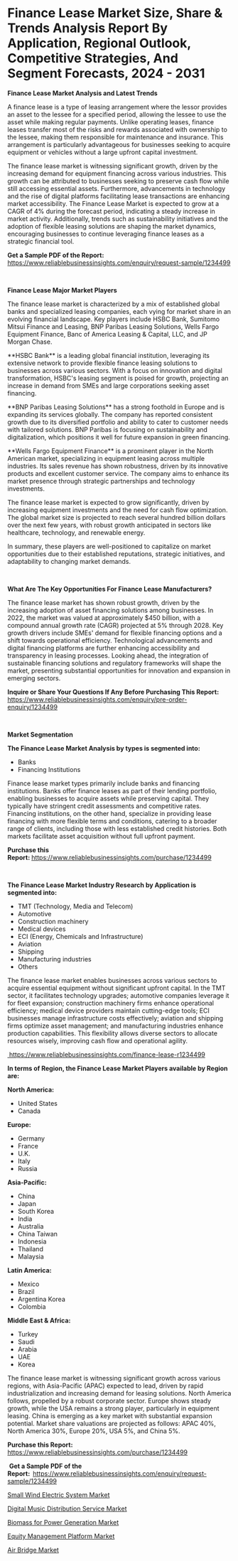 <p><h1>Finance Lease Market Size, Share & Trends Analysis Report By Application, Regional Outlook, Competitive Strategies, And Segment Forecasts, 2024 - 2031</h1></p><p><strong>Finance Lease Market Analysis and Latest Trends</strong></p>
<p><p>A finance lease is a type of leasing arrangement where the lessor provides an asset to the lessee for a specified period, allowing the lessee to use the asset while making regular payments. Unlike operating leases, finance leases transfer most of the risks and rewards associated with ownership to the lessee, making them responsible for maintenance and insurance. This arrangement is particularly advantageous for businesses seeking to acquire equipment or vehicles without a large upfront capital investment.</p><p>The finance lease market is witnessing significant growth, driven by the increasing demand for equipment financing across various industries. This growth can be attributed to businesses seeking to preserve cash flow while still accessing essential assets. Furthermore, advancements in technology and the rise of digital platforms facilitating lease transactions are enhancing market accessibility. The Finance Lease Market is expected to grow at a CAGR of 4% during the forecast period, indicating a steady increase in market activity. Additionally, trends such as sustainability initiatives and the adoption of flexible leasing solutions are shaping the market dynamics, encouraging businesses to continue leveraging finance leases as a strategic financial tool.</p></p>
<p><strong>Get a Sample PDF of the Report:&nbsp;</strong> <a href="https://www.reliablebusinessinsights.com/enquiry/request-sample/1234499?utm_campaign=112&utm_medium=2&utm_source=Github&utm_content=ia&utm_term=18122024&utm_id=finance-lease">https://www.reliablebusinessinsights.com/enquiry/request-sample/1234499</a></p>
<p>&nbsp;</p>
<p><strong>Finance Lease Major Market Players</strong></p>
<p><p>The finance lease market is characterized by a mix of established global banks and specialized leasing companies, each vying for market share in an evolving financial landscape. Key players include HSBC Bank, Sumitomo Mitsui Finance and Leasing, BNP Paribas Leasing Solutions, Wells Fargo Equipment Finance, Banc of America Leasing & Capital, LLC, and JP Morgan Chase.</p><p>**HSBC Bank** is a leading global financial institution, leveraging its extensive network to provide flexible finance leasing solutions to businesses across various sectors. With a focus on innovation and digital transformation, HSBC's leasing segment is poised for growth, projecting an increase in demand from SMEs and large corporations seeking asset financing. </p><p>**BNP Paribas Leasing Solutions** has a strong foothold in Europe and is expanding its services globally. The company has reported consistent growth due to its diversified portfolio and ability to cater to customer needs with tailored solutions. BNP Paribas is focusing on sustainability and digitalization, which positions it well for future expansion in green financing.</p><p>**Wells Fargo Equipment Finance** is a prominent player in the North American market, specializing in equipment leasing across multiple industries. Its sales revenue has shown robustness, driven by its innovative products and excellent customer service. The company aims to enhance its market presence through strategic partnerships and technology investments.</p><p>The finance lease market is expected to grow significantly, driven by increasing equipment investments and the need for cash flow optimization. The global market size is projected to reach several hundred billion dollars over the next few years, with robust growth anticipated in sectors like healthcare, technology, and renewable energy.</p><p>In summary, these players are well-positioned to capitalize on market opportunities due to their established reputations, strategic initiatives, and adaptability to changing market demands.</p></p>
<p>&nbsp;</p>
<p><strong>What Are The Key Opportunities For Finance Lease Manufacturers?</strong></p>
<p><p>The finance lease market has shown robust growth, driven by the increasing adoption of asset financing solutions among businesses. In 2022, the market was valued at approximately $450 billion, with a compound annual growth rate (CAGR) projected at 5% through 2028. Key growth drivers include SMEs' demand for flexible financing options and a shift towards operational efficiency. Technological advancements and digital financing platforms are further enhancing accessibility and transparency in leasing processes. Looking ahead, the integration of sustainable financing solutions and regulatory frameworks will shape the market, presenting substantial opportunities for innovation and expansion in emerging sectors.</p></p>
<p><strong>Inquire or Share Your Questions If Any Before Purchasing This Report:</strong> <a href="https://www.reliablebusinessinsights.com/enquiry/pre-order-enquiry/1234499?utm_campaign=112&utm_medium=2&utm_source=Github&utm_content=ia&utm_term=18122024&utm_id=finance-lease">https://www.reliablebusinessinsights.com/enquiry/pre-order-enquiry/1234499</a></p>
<p>&nbsp;</p>
<p><strong>Market Segmentation</strong></p>
<p><strong>The Finance Lease Market Analysis by types is segmented into:</strong></p>
<p><ul><li>Banks</li><li>Financing Institutions</li></ul></p>
<p><p>Finance lease market types primarily include banks and financing institutions. Banks offer finance leases as part of their lending portfolio, enabling businesses to acquire assets while preserving capital. They typically have stringent credit assessments and competitive rates. Financing institutions, on the other hand, specialize in providing lease financing with more flexible terms and conditions, catering to a broader range of clients, including those with less established credit histories. Both markets facilitate asset acquisition without full upfront payment.</p></p>
<p><strong>Purchase this Report:&nbsp;</strong><a href="https://www.reliablebusinessinsights.com/purchase/1234499?utm_campaign=112&utm_medium=2&utm_source=Github&utm_content=ia&utm_term=18122024&utm_id=finance-lease">https://www.reliablebusinessinsights.com/purchase/1234499</a></p>
<p>&nbsp;</p>
<p><strong>The Finance Lease Market Industry Research by Application is segmented into:</strong></p>
<p><ul><li>TMT (Technology, Media and Telecom)</li><li>Automotive</li><li>Construction machinery</li><li>Medical devices</li><li>ECI (Energy, Chemicals and Infrastructure)</li><li>Aviation</li><li>Shipping</li><li>Manufacturing industries</li><li>Others</li></ul></p>
<p><p>The finance lease market enables businesses across various sectors to acquire essential equipment without significant upfront capital. In the TMT sector, it facilitates technology upgrades; automotive companies leverage it for fleet expansion; construction machinery firms enhance operational efficiency; medical device providers maintain cutting-edge tools; ECI businesses manage infrastructure costs effectively; aviation and shipping firms optimize asset management; and manufacturing industries enhance production capabilities. This flexibility allows diverse sectors to allocate resources wisely, improving cash flow and operational agility.</p></p>
<p><a href="https://www.reliablebusinessinsights.com/finance-lease-r1234499?utm_campaign=112&utm_medium=2&utm_source=Github&utm_content=ia&utm_term=18122024&utm_id=finance-lease">&nbsp;https://www.reliablebusinessinsights.com/finance-lease-r1234499</a></p>
<p><strong>In terms of Region, the Finance Lease Market Players available by Region are:</strong></p>
<p>
    <p> <strong> North America: </strong>
        <ul>
            <li>United States</li>
            <li>Canada</li>
        </ul>
        </p> 
    <p> <strong> Europe: </strong>
        <ul>
            <li>Germany</li>
            <li>France</li>
            <li>U.K.</li>
            <li>Italy</li>
            <li>Russia</li>
        </ul>
        </p> 
    <p> <strong> Asia-Pacific: </strong>
        <ul>
            <li>China</li>
            <li>Japan</li>
            <li>South Korea</li>
            <li>India</li>
            <li>Australia</li>
            <li>China Taiwan</li>
            <li>Indonesia</li>
            <li>Thailand</li>
            <li>Malaysia</li>
        </ul>
        </p> 
    <p> <strong> Latin America: </strong>
        <ul>
            <li>Mexico</li>
            <li>Brazil</li>
            <li>Argentina Korea</li>
            <li>Colombia</li>
        </ul>
        </p> 
    <p> <strong> Middle East & Africa: </strong>
        <ul>
            <li>Turkey</li>
            <li>Saudi</li>
            <li>Arabia</li>
            <li>UAE</li>
            <li>Korea</li>
        </ul>
    </p>
    </p>
<p><p>The finance lease market is witnessing significant growth across various regions, with Asia-Pacific (APAC) expected to lead, driven by rapid industrialization and increasing demand for leasing solutions. North America follows, propelled by a robust corporate sector. Europe shows steady growth, while the USA remains a strong player, particularly in equipment leasing. China is emerging as a key market with substantial expansion potential. Market share valuations are projected as follows: APAC 40%, North America 30%, Europe 20%, USA 5%, and China 5%.</p></p>
<p><strong>Purchase this Report: </strong><a href="https://www.reliablebusinessinsights.com/purchase/1234499?utm_campaign=112&utm_medium=2&utm_source=Github&utm_content=ia&utm_term=18122024&utm_id=finance-lease">https://www.reliablebusinessinsights.com/purchase/1234499</a></p>
<p>&nbsp;<strong>Get a Sample PDF of the Report:&nbsp;&nbsp;</strong><a href="https://www.reliablebusinessinsights.com/enquiry/request-sample/1234499?utm_campaign=112&utm_medium=2&utm_source=Github&utm_content=ia&utm_term=18122024&utm_id=finance-lease">https://www.reliablebusinessinsights.com/enquiry/request-sample/1234499</a></p>
<p><strong></strong></p>
<p><p><a href="https://www.linkedin.com/pulse/small-wind-electric-system-market-growth-analysis-2024-2031-deihf?utm_campaign=112&utm_medium=2&utm_source=Github&utm_content=ia&utm_term=18122024&utm_id=finance-lease">Small Wind Electric System Market</a></p><p><a href="https://www.linkedin.com/pulse/insights-digital-music-distribution-service-industry-market-elcgf?utm_campaign=112&utm_medium=2&utm_source=Github&utm_content=ia&utm_term=18122024&utm_id=finance-lease">Digital Music Distribution Service Market</a></p><p><a href="https://www.linkedin.com/pulse/biomass-power-generation-market-size-expand-cagr-79-along-f3j0f?utm_campaign=112&utm_medium=2&utm_source=Github&utm_content=ia&utm_term=18122024&utm_id=finance-lease">Biomass for Power Generation Market</a></p><p><a href="https://www.linkedin.com/pulse/market-research-report-growth-equity-management-platform-lsa0e?utm_campaign=112&utm_medium=2&utm_source=Github&utm_content=ia&utm_term=18122024&utm_id=finance-lease">Equity Management Platform Market</a></p><p><a href="https://www.linkedin.com/pulse/air-bridge-market-overview-forecasted-107-cagr-growth-from-w3m9f?utm_campaign=112&utm_medium=2&utm_source=Github&utm_content=ia&utm_term=18122024&utm_id=finance-lease">Air Bridge Market</a></p></p>